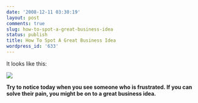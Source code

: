 ```yaml
---
date: '2008-12-11 03:30:19'
layout: post
comments: true
slug: how-to-spot-a-great-business-idea
status: publish
title: How To Spot A Great Business Idea
wordpress_id: '633'
---
```


It looks like this:

![](http://farm1.static.flickr.com/201/490907537_6724705f74.jpg?v=0)

**Try to notice today when you see someone who is frustrated.  If you can solve their pain, you might be on to a great business idea.**
